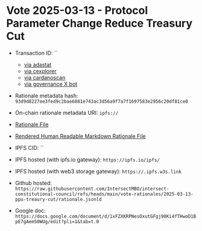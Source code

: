 
# Vote 2025-03-13 - Protocol Parameter Change Reduce Treasury Cut

- Transaction ID: ``
  - [via adastat](https://adastat.net/transactions/)
  - [via cexplorer](https://cexplorer.io/tx//governance#data)
  - [via cardanoscan](https://cardanoscan.io/vote/)
  - [via governance X bot](https://x.com/GovActions/status/)

- Rationale metadata hash: `93d9d8227ee3fed9c2bae6881e743ac3d56a9f7a7f1697583e2956c20df81ce0`
- On-chain rationale metadata URI: `ipfs://`

- [Rationale File](./rationale.jsonld)
- [Rendered Human Readable Markdown Rationale File](./rationale.jsonld.md)
- IPFS CID: ``
- IPFS hosted (with ipfs.io gateway): `https://ipfs.io/ipfs/`
- IPFS hosted (with web3 storage gateway): `https://.ipfs.w3s.link`

- Github hosted: `https://raw.githubusercontent.com/IntersectMBO/intersect-constitutional-council/refs/heads/main/vote-rationales/2025-03-13-ppu-treaury-cut/rationale.jsonld`
- Google doc: `https://docs.google.com/document/d/1xFZXKRPNesOxutGFgj90Ki4fTHwoD1BpE7gAem50WUg/edit?pli=1&tab=t.0`
